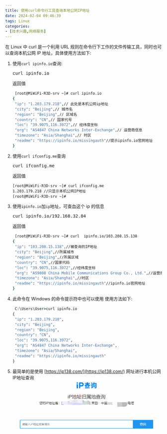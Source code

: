 ```yaml
---
title: 使用curl命令行工具查询本地公网IP地址
date: 2024-02-04 09:46:39
tags: Linux
categories:
- [技术兴趣,网络服务]
---
```

在 Linux 中 curl 是一个利用 URL 规则在命令行下工作的文件传输工具，同时也可以查询本机公网 IP 地址，具体使用方法如下:
<!--more-->
1. 使用```curl ipinfo.io```查询:
   <pre>curl ipinfo.io</pre>
   返回值
   ```bash
    [root@MiWiFi-R3D-srv ~]# curl ipinfo.io
   {
    "ip": "1.203.179.218",// 此处是本机公网ip地址
    "city": "Beijing",// 城市名
    "region": "Beijing",// 区域名
    "country": "CN",// 国家代号
    "loc": "39.9075,116.3972",// 经纬度坐标
    "org": "AS4847 China Networks Inter-Exchange",// 运营商信息
    "timezone": "Asia/Shanghai",// 时区
    "readme": "https://ipinfo.io/missingauth"//提示ipinfo.io官网地址
   }
   ```
2. 使用```curl ifconfig.me```查询
   <pre>curl ifconfig.me</pre>
   返回值
   ```bash
   [root@MiWiFi-R3D-srv ~]# curl ifconfig.me
   1.203.179.218 //只显示本机公网IP地址
   [root@MiWiFi-R3D-srv ~]#
   ```
3. 使用```ipinfo.io```加```ip```地址，可查血这个 ip 的信息
   <pre>curl ipinfo.io/192.168.32.84</pre>
   返回值
   ```bash
    [root@MiWiFi-R3D-srv ~]# curl  ipinfo.io/103.208.15.138
   {
    "ip": "103.208.15.138",//被查询的IP地址
    "city": "Beijing",//所属城市
    "region": "Beijing",//所属区域
    "country": "CN",//国家代码
    "loc": "39.9075,116.3972",//经纬度坐标
    "org": "AS9808 China Mobile Communications Group Co., Ltd.",//运营商信息
    "timezone": "Asia/Shanghai",//时区
    "readme": "https://ipinfo.io/missingauth"//ipinfo.io官网地址
   }
   ```
4. 此命令在 Windows 的命令提示符中也可以使用
   使用方法如下:
   ```cmd
    C:\Users\User>curl ipinfo.io
   {
    "ip": "1.203.179.218",
    "city": "Beijing",
    "region": "Beijing",
    "country": "CN",
    "loc": "39.9075,116.3972",
    "org": "AS4847 China Networks Inter-Exchange",
    "timezone": "Asia/Shanghai",
    "readme": "https://ipinfo.io/missingauth"
   }
   ```
5. 最简单的是使用 [https://ip138.com/](https://ip138.com/) 网址进行本机公网IP地址查询
   ![20240204101450](https://raw.githubusercontent.com/shenguosai/MyPic/img/img/20240204101450.png)
